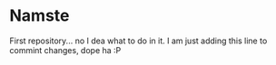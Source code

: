 # Namste
First repository... no I dea what to do in it.
I am just adding this line to commint changes, dope ha :P
